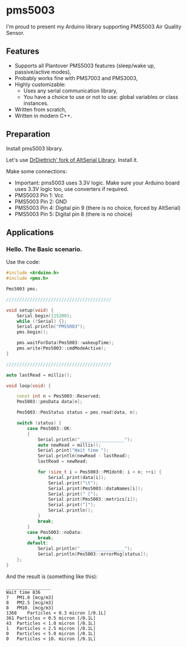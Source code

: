 # pms5003

I'm proud to present my Arduino library supporting PMS5003 Air Quality Sensor.

## Features

* Supports all Plantover PMS5003 features (sleep/wake up, passive/active modes),
* Probably works fine with PMS7003 and PMS3003,
* Highly customizable:
  * Uses any serial communication library,
  * You have a choice to use or not to use: global variables or class instances.  
* Written from scratch,
* Written in modern C++.

## Preparation

Install pms5003 library.

Let's use [DrDiettrich' fork of AltSerial Library](https://github.com/DrDiettrich/AltSoftSerial.git). Install it.

Make some connections:
* Important: pms5003 uses 3.3V logic. Make sure your Arduino board uses 3.3V logic too, use converters if required.
* PMS5003 Pin 1: Vcc
* PMS5003 Pin 2: GND
* PMS5003 Pin 4: Digital pin 9 (there is no choice, forced by AltSerial)
* PMS5003 Pin 5: Digital pin 8 (there is no choice)

## Applications

### Hello. The Basic scenario.

Use the code:

```C++
#include <Arduino.h>
#include <pms.h>

Pms5003 pms;

////////////////////////////////////////

void setup(void) {
	Serial.begin(115200);
	while (!Serial) {};
	Serial.println("PMS5003");
	pms.begin();

	pms.waitForData(Pms5003::wakeupTime);
	pms.write(Pms5003::cmdModeActive);
}

////////////////////////////////////////

auto lastRead = millis();

void loop(void) {

	const int n = Pms5003::Reserved;
	Pms5003::pmsData data[n];

	Pms5003::PmsStatus status = pms.read(data, n);

	switch (status) {
		case Pms5003::OK:
		{
			Serial.println("_________________");
			auto newRead = millis();
			Serial.print("Wait time ");
			Serial.println(newRead - lastRead);
			lastRead = newRead;

			for (size_t i = Pms5003::PM1dot0; i < n; ++i) {
				Serial.print(data[i]);
				Serial.print("\t");
				Serial.print(Pms5003::dataNames[i]);
				Serial.print(" [");
				Serial.print(Pms5003::metrics[i]);
				Serial.print("]");
				Serial.println();
			}
			break;
		}
		case Pms5003::noData:
			break;
		default:
			Serial.println("_________________");
			Serial.println(Pms5003::errorMsg[status]);
	};
}

```

And the result is (something like this):

```
_________________
Wait time 836
7	PM1.0 [mcg/m3]
8	PM2.5 [mcg/m3]
8	PM10. [mcg/m3]
1368	Particles < 0.3 micron [/0.1L]
361	Particles < 0.5 micron [/0.1L]
43	Particles < 1.0 micron [/0.1L]
1	Particles < 2.5 micron [/0.1L]
0	Particles < 5.0 micron [/0.1L]
0	Particles < 10. micron [/0.1L]
```
